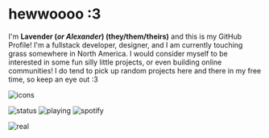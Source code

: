 # hewwoooo :3
I'm **Lavender (*or Alexander*) (they/them/theirs)** and this is my GitHub Profile! I'm a fullstack developer, designer, and I am currently touching grass somewhere in North America. I would consider myself to be interested in some fun silly little projects, or even building online communities! I do tend to pick up random projects here and there in my free time, so keep an eye out :3

![icons](https://skillicons.dev/icons?i=js,ts,html,css,git,linux,discordjs,nodejs,lua,php,nginx,react,supabase,tailwind,docker)<br/>

![status](https://nocache.advaith.workers.dev?url=https://img.shields.io/endpoint?url=https://api.lavylavender.com/badge/status)
![playing](https://nocache.advaith.workers.dev?url=https://img.shields.io/endpoint?url=https://api.lavylavender.com/badge/playing)
![spotify](https://nocache.advaith.workers.dev?url=https://img.shields.io/endpoint?url=https://api.lavylavender.com/badge/spotify)

![real](https://pbs.twimg.com/media/GwZ5hIMX0AACrD9?format=jpg&name=large)
